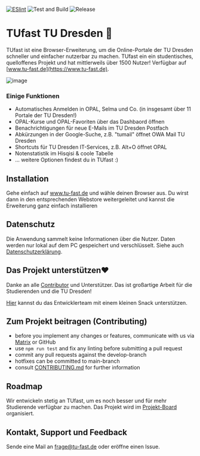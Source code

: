[![ESlint](https://badges.aleen42.com/src/eslint.svg)](https://eslint.org/)
![Test and Build](https://github.com/TUfast-TUD/TUfast_TUD/actions/workflows/node.js.yml/badge.svg?branch=main)
![Release](https://github.com/TUfast-TUD/TUfast_TUD/actions/workflows/release.yml/badge.svg?branch=main)


# TUfast TU Dresden 🚀
TUfast ist eine Browser-Erweiterung, um die Online-Portale der TU Dresden schneller und einfacher nutzerbar zu machen. TUfast ein ein studentisches, quelloffenes Projekt und hat mittlerweils über 1500 Nutzer! Verfügbar auf [www.tu-fast.de](https://www.tu-fast.de).

![image](https://user-images.githubusercontent.com/31124624/115123463-72e24980-9fbd-11eb-8ff9-7466ba8e0df2.png)

### Einige Funktionen
 - Automatisches Anmelden in OPAL, Selma und Co. (in insgesamt über 11 Portale der TU Dresden!)
 - OPAL-Kurse und OPAL-Favoriten über das Dashbaord öffnen
 - Benachrichtigungen für neue E-Mails im TU Dresden Postfach
 - Abkürzungen in der Google-Suche, z.B. "tumail" öffnet OWA Mail TU Dresden
 - Shortcuts für TU Dresden IT-Services, z.B. Alt+O öffnet OPAL
 - Notenstatistik im Hisqisi & coole Tabelle
 - ... weitere Optionen findest du in TUfast :)

## Installation
Gehe einfach auf www.tu-fast.de und wähle deinen Browser aus. Du wirst dann in den entsprechenden Webstore weitergeleitet und kannst die Erweiterung ganz einfach installieren

## Datenschutz
Die Anwendung sammelt keine Informationen über die Nutzer. Daten werden nur lokal auf dem PC gespeichert und verschlüsselt.
Siehe auch [Datenschutzerklärung](https://docs.google.com/document/d/1m3LCzlRMlEUR_TbMgP7Ha7MA7jN9mJ6gfyRhCRfUxuM/edit?usp=sharing).

## Das Projekt unterstützen❤️
Danke an alle [Contributor](https://github.com/TUfast-TUD/TUfast_TUD/graphs/contributors) und Unterstützer. Das ist großartige Arbeit für die Studierenden und die TU Dresden!

[Hier](https://www.buymeacoffee.com/olihausdoerfer) kannst du das Entwicklerteam mit einem kleinen Snack unterstützen.

## Zum Projekt beitragen (Contributing)
- before you implement any changes or features, communicate with us via [Matrix](https://matrix.to/#/#tu-fast:tu-dresden.de) or GitHub
- use `npm run test` and fix any linting before submitting a pull request
- commit any pull requests against the develop-branch
- hotfixes can be committed to main-branch
- consult [CONTRIBUTING.md](https://github.com/TUfast-TUD/TUfast_TUD/blob/main/CONTRIBUTING.md) for further information

## Roadmap
Wir entwickeln stetig an TUfast, um es noch besser und für mehr Studierende verfügbar zu machen. Das Projekt wird im [Projekt-Board](https://github.com/orgs/TUfast-TUD/projects/1) organisiert.

## Kontakt, Support und Feedback
Sende eine Mail an frage@tu-fast.de oder eröffne einen Issue.

